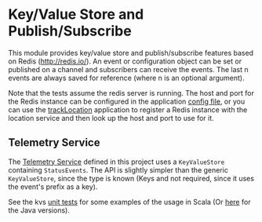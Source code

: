 Key/Value Store and Publish/Subscribe
=====================================

This module provides key/value store and publish/subscribe features based on Redis (http://redis.io/).
An event or configuration object can be set or published on a channel and subscribers
can receive the events. The last n events are always saved for reference (where n is an optional argument).

Note that the tests assume the redis server is running. The host and port for the Redis instance can be configured
in the application [config file](src/main/resources/reference.conf), or you can use the
[trackLocation](https://github.com/tmtsoftware/csw/tree/master/apps/trackLocation) application to register a
Redis instance with the location service and then look up the host and port to use for it.

Telemetry Service
-----------------

The [Telemetry Service](src/main/scala/csw/services/kvs/TelemetryService.scala) defined in this project uses a
`KeyValueStore` containing `StatusEvents`.
The API is slightly simpler than the generic `KeyValueStore`, since the type is known
(Keys and not required, since it uses the event's prefix as a key).

See the kvs [unit tests](src/test/scala/csw/services/kvs) for some examples of the usage in Scala
(Or [here](https://github.com/tmtsoftware/csw/tree/master/javacsw/src/test/java/javacsw/services/kvs)
for the Java versions).
